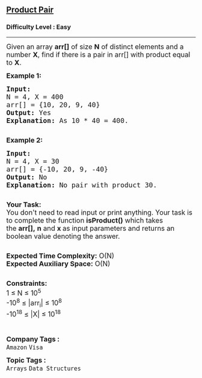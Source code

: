 <h2><a href="https://www.geeksforgeeks.org/problems/equal-to-product3836/1?page=1&category=Arrays,Strings,Linked%20List&difficulty=Easy&status=unsolved&sortBy=submissions">Product Pair</a></h2><h3>Difficulty Level : Easy</h3><hr><div class="problems_problem_content__Xm_eO"><p><span style="font-size: 18px;">Given an array <strong>arr[]</strong> of size <strong>N</strong>&nbsp;of distinct elements and a number <strong>X</strong>, find if there is a pair in arr[] with&nbsp;product equal to <strong>X</strong>.</span></p>
<p><span style="font-size: 18px;"><strong>Example 1:</strong></span></p>
<pre><span style="font-size: 18px;"><strong>Input:
</strong>N = 4, X = 400
arr[] = {10, 20, 9, 40}
<strong>Output:</strong> Yes
<strong>Explanation:</strong> As 10 * 40 = 400.
</span></pre>
<p><br><span style="font-size: 18px;"><strong>Example 2:</strong></span></p>
<pre><span style="font-size: 18px;"><strong>Input:
</strong>N = 4, X = 30
arr[] = {-10, 20, 9, -40}
<strong>Output:</strong> No
<strong>Explanation:</strong>&nbsp;No pair with product 30.</span></pre>
<p><br><span style="font-size: 18px;"><strong>Your Task:</strong><br>You don't need to read input or print anything. Your task is to complete the function&nbsp;<strong>isProduct()</strong>&nbsp;which takes the&nbsp;<strong>arr[],</strong>&nbsp;<strong>n</strong> and <strong>x&nbsp;</strong>as input&nbsp;parameters and returns an boolean value denoting the answer.</span></p>
<p><br><span style="font-size: 18px;"><strong>Expected Time Complexity:</strong>&nbsp;O(N)<br><strong>Expected Auxiliary Space:</strong>&nbsp;O(N)</span></p>
<p><br><span style="font-size: 18px;"><strong>Constraints:</strong><br>1 ≤ N ≤ 10<sup>5</sup><br>-10<sup>8</sup>&nbsp;≤ |arr<sub>i</sub>| ≤ 10<sup>8</sup><br>-10<sup>18</sup>&nbsp;≤ |X| ≤ 10<sup>18</sup></span></p>
<p>&nbsp;</p></div><p><span style=font-size:18px><strong>Company Tags : </strong><br><code>Amazon</code>&nbsp;<code>Visa</code>&nbsp;<br><p><span style=font-size:18px><strong>Topic Tags : </strong><br><code>Arrays</code>&nbsp;<code>Data Structures</code>&nbsp;